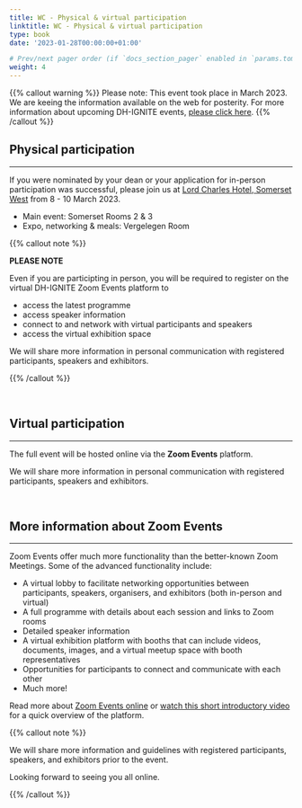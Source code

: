 ```yaml
---
title: WC - Physical & virtual participation
linktitle: WC - Physical & virtual participation
type: book
date: '2023-01-28T00:00:00+01:00'

# Prev/next pager order (if `docs_section_pager` enabled in `params.toml`)
weight: 4
---
```


{{% callout warning %}}
Please note: This event took place in March 2023. We are keeing the information available on the web for posterity.
For more information about upcoming DH-IGNITE events, [please click here](../../../#event).
{{% /callout %}}

## Physical participation
---

If you were nominated by your dean or your application for in-person participation was successful, please join us at [Lord Charles Hotel, Somerset West](https://lordcharleshotel.com/) from 8 - 10 March 2023.

- Main event: Somerset Rooms 2 & 3
- Expo, networking & meals: Vergelegen Room

{{% callout note %}}

__PLEASE NOTE__ 

Even if you are participting in person, you will be required to register on the virtual DH-IGNITE Zoom Events platform to 

- access the latest programme
- access speaker information
- connect to and network with virtual participants and speakers
- access the virtual exhibition space

We will share more information in personal communication with registered participants, speakers and exhibitors.

{{% /callout %}}


</br>


## Virtual participation
---

The full event will be hosted online via the __Zoom Events__ platform.

We will share more information in personal communication with registered participants, speakers and exhibitors.

</br>

## More information about Zoom Events
---

Zoom Events offer much more functionality than the better-known Zoom Meetings.  Some of the advanced functionality include:

- A virtual lobby to facilitate networking opportunities between participants, speakers, organisers, and exhibitors (both in-person and virtual)
- A full programme with details about each session and links to Zoom rooms
- Detailed speaker information
- A virtual exhibition platform with booths that can include videos, documents, images, and a virtual meetup space with booth representatives
- Opportunities for participants to connect and communicate with each other
- Much more!

Read more about [Zoom Events online](https://support.zoom.us/hc/en-us/articles/4402706205325-Getting-started-as-a-Zoom-Events-Attendee) or [watch this short introductory video](https://www.youtube.com/watch?v=LJr-DE4ktb4) for a quick overview of the platform.


{{% callout note %}}

We will share more information and guidelines with registered participants, speakers, and exhibitors prior to the event.

Looking forward to seeing you all online.

{{% /callout %}}